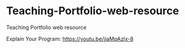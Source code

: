 # Teaching-Portfolio-web-resource
Teaching Portfolio web resource

Explain Your Program: https://youtu.be/jjaMpAzIx-8
